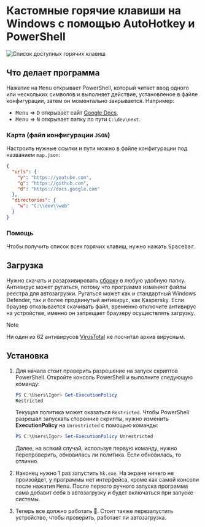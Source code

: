 # Кастомные горячие клавиши на Windows с помощью AutoHotkey и PowerShell

![Список доступных горячих клавиш](https://i.imgur.com/qg0UC72.png)

## Что делает программа

Нажатие на <kbd>Menu</kbd> открывает PowerShell, который читает ввод одного или нескольких символов и выполняет действие, установленое в файле конфигурации, затем он моментально закрывается. Например:

- <kbd>Menu</kbd> => <kbd>D</kbd> открывает сайт [Google Docs](https://docs.google.com),
- <kbd>Menu</kbd> => <kbd>N</kbd> открывает папку по пути `C:\dev\next`.

### Карта (файл конфигурации `JSON`)

Настроить нужные ссылки и пути можно в файле конфигурации под названием `map.json`:

```json
{
  "urls": {
    "y": "https://youtube.com",
    "g": "https://github.com",
    "d": "https://docs.google.com"
  },
  "directories": {
    "w": "C:\\dev\\web"
  }
}
```

### Помощь

Чтобы получить список всех горячих клавиш, нужно нажать <kbd>Spacebar</kbd>.

## Загрузка

Нужно скачать и разархивировать [сборку](https://github.com/piscopancer/hotkeys/releases/download/release/hotkeys-v1.0.0.rar) в любую удобную папку. Антивирус может ругаться, потому что программа изменяет файлы реестра для автозагрузки. Ругаться может как и стандартный Windows Defender, так и более продвинутый антивирус, как Kaspersky. Если браузер отказывается скачивать файл, временно отключите антивирус на устройстве, именно он запрещает браузеру осуществлять загрузку. 

> [!NOTE]
> Ни один из 62 антивирусов [VirusTotal](https://www.virustotal.com/gui/file/dc5e914f95b798f8236415659adf92be23397d0bfdb4f32e53260482f5c17673?nocache=1) не посчитал архив вирусным.

## Установка

1. Для начала стоит проверить разрешение на запуск скриптов PowerShell. Откройте консоль PowerShell и выполните следующую команду:

   ```ps1
   PS C:\Users\Igor> Get-ExecutionPolicy
   Restricted
   ```

   Текущая политика может оказаться `Restricted`. Чтобы PowerShell разрешал запускать сторонние скрипты, нужно изменить **ExecutionPolicy** на `Unrestricted` с помощью команды:

   ```ps1
   PS C:\Users\Igor> Set-ExecutionPolicy Unrestricted
   ```

   Далее, на всякий случай, используя первую команду, нужно перепроверить, обновилась ли политика. Если обновилась, то отлично.

3. Наконец нужно 1 раз запустить `hk.exe`. На экране ничего не произойдет, у программы нет интерфейса, кроме как самой консоли после нажатия <kbd>Menu</kbd>. После первого ручного запуска программа сама добавит себя в автозагрузку и будет включаться при запуске системы.
4. Теперь все должно работать 🎉. Стоит также перезапустить устройство, чтобы проверить, работает ли автозагрузка.
